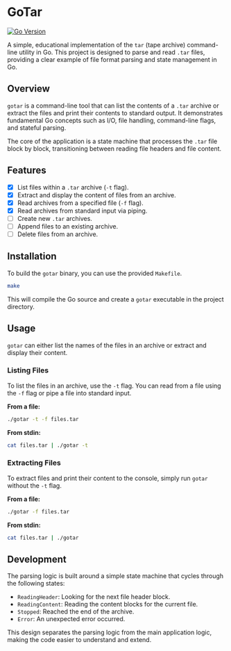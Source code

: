# GoTar

[![Go Version](https://img.shields.io/badge/Go-1.21+-blue.svg)](https://golang.org)

A simple, educational implementation of the `tar` (tape archive) command-line utility in Go. This project is designed to parse and read `.tar` files, providing a clear example of file format parsing and state management in Go.

## Overview

`gotar` is a command-line tool that can list the contents of a `.tar` archive or extract the files and print their contents to standard output. It demonstrates fundamental Go concepts such as I/O, file handling, command-line flags, and stateful parsing.

The core of the application is a state machine that processes the `.tar` file block by block, transitioning between reading file headers and file content.

## Features

- [x] List files within a `.tar` archive (`-t` flag).
- [x] Extract and display the content of files from an archive.
- [x] Read archives from a specified file (`-f` flag).
- [x] Read archives from standard input via piping.
- [ ] Create new `.tar` archives.
- [ ] Append files to an existing archive.
- [ ] Delete files from an archive.

## Installation

To build the `gotar` binary, you can use the provided `Makefile`.

```sh
make
```

This will compile the Go source and create a `gotar` executable in the project directory.

## Usage

`gotar` can either list the names of the files in an archive or extract and display their content.

### Listing Files

To list the files in an archive, use the `-t` flag. You can read from a file using the `-f` flag or pipe a file into standard input.

**From a file:**
```sh
./gotar -t -f files.tar
```

**From stdin:**
```sh
cat files.tar | ./gotar -t
```

### Extracting Files

To extract files and print their content to the console, simply run `gotar` without the `-t` flag.

**From a file:**
```sh
./gotar -f files.tar
```

**From stdin:**
```sh
cat files.tar | ./gotar
```

## Development

The parsing logic is built around a simple state machine that cycles through the following states:

- `ReadingHeader`: Looking for the next file header block.
- `ReadingContent`: Reading the content blocks for the current file.
- `Stopped`: Reached the end of the archive.
- `Error`: An unexpected error occurred.

This design separates the parsing logic from the main application logic, making the code easier to understand and extend.